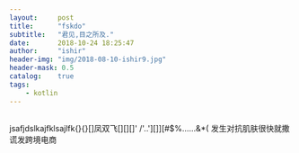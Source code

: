 ```yaml
---
layout:     post
title:      "fskdo"
subtitle:   "君见,目之所及."
date:       2018-10-24 18:25:47
author:     "ishir"
header-img: "img/2018-08-10-ishir9.jpg"
header-mask: 0.5
catalog:    true
tags:
    - kotlin
---
```

**<font size="5">  </font>**
<!--上标:º ¹ ² ³ ⁴⁵ ⁶ ⁷ ⁸ ⁹ ⁺ ⁻ ⁼ ⁽ ⁾ ⁿ ′ ½下标:₀ ₁ ₂ ₃ ₄ ₅ ₆ ₇ ₈ ₉ ₊ ₋ ₌ ₍ ₎
[<font size="2" color="#006666">包级函数</font>](#package)<p id = "package"></p>-->

## 
jsafjdslkajfklsajlfk{}{}[]凤双飞[][][]'
/'..'][]][#$%……&*(
发生对抗肌肤很快就撒谎发跨境电商
